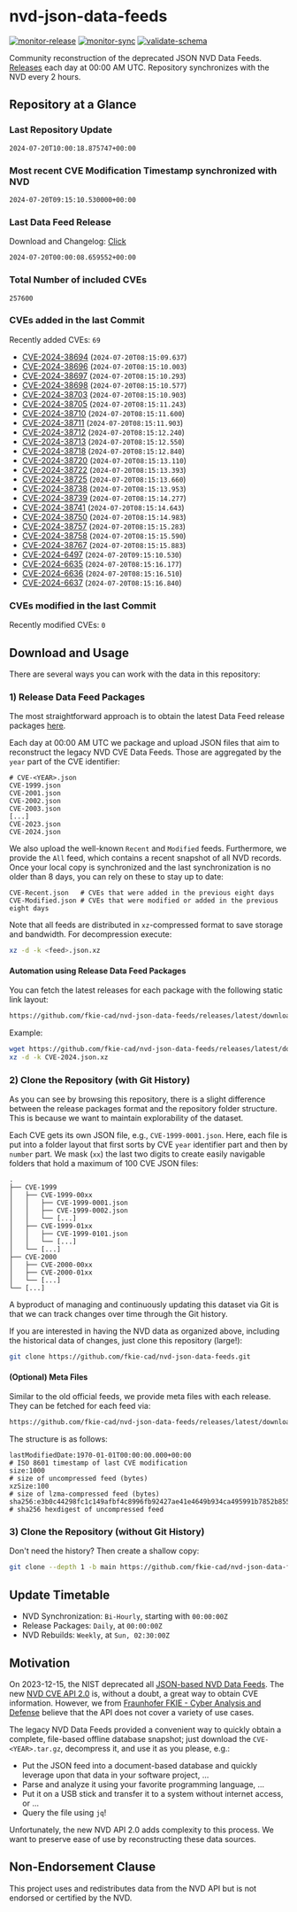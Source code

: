 # nvd-json-data-feeds

[![monitor-release](https://github.com/fkie-cad/nvd-json-data-feeds/actions/workflows/monitor_release.yml/badge.svg)](https://github.com/fkie-cad/nvd-json-data-feeds/actions/workflows/monitor_release.yml)
[![monitor-sync](https://github.com/fkie-cad/nvd-json-data-feeds/actions/workflows/monitor_sync.yml/badge.svg)](https://github.com/fkie-cad/nvd-json-data-feeds/actions/workflows/monitor_sync.yml)
[![validate-schema](https://github.com/fkie-cad/nvd-json-data-feeds/actions/workflows/validate_schema.yml/badge.svg)](https://github.com/fkie-cad/nvd-json-data-feeds/actions/workflows/validate_schema.yml)

Community reconstruction of the deprecated JSON NVD Data Feeds.
[Releases](https://github.com/fkie-cad/nvd-json-data-feeds/releases/latest) each day at 00:00 AM UTC.
Repository synchronizes with the NVD every 2 hours.

## Repository at a Glance

### Last Repository Update

```plain
2024-07-20T10:00:18.875747+00:00
```

### Most recent CVE Modification Timestamp synchronized with NVD

```plain
2024-07-20T09:15:10.530000+00:00
```

### Last Data Feed Release

Download and Changelog: [Click](https://github.com/fkie-cad/nvd-json-data-feeds/releases/latest)

```plain
2024-07-20T00:00:08.659552+00:00
```

### Total Number of included CVEs

```plain
257600
```

### CVEs added in the last Commit

Recently added CVEs: `69`

- [CVE-2024-38694](CVE-2024/CVE-2024-386xx/CVE-2024-38694.json) (`2024-07-20T08:15:09.637`)
- [CVE-2024-38696](CVE-2024/CVE-2024-386xx/CVE-2024-38696.json) (`2024-07-20T08:15:10.003`)
- [CVE-2024-38697](CVE-2024/CVE-2024-386xx/CVE-2024-38697.json) (`2024-07-20T08:15:10.293`)
- [CVE-2024-38698](CVE-2024/CVE-2024-386xx/CVE-2024-38698.json) (`2024-07-20T08:15:10.577`)
- [CVE-2024-38703](CVE-2024/CVE-2024-387xx/CVE-2024-38703.json) (`2024-07-20T08:15:10.903`)
- [CVE-2024-38705](CVE-2024/CVE-2024-387xx/CVE-2024-38705.json) (`2024-07-20T08:15:11.243`)
- [CVE-2024-38710](CVE-2024/CVE-2024-387xx/CVE-2024-38710.json) (`2024-07-20T08:15:11.600`)
- [CVE-2024-38711](CVE-2024/CVE-2024-387xx/CVE-2024-38711.json) (`2024-07-20T08:15:11.903`)
- [CVE-2024-38712](CVE-2024/CVE-2024-387xx/CVE-2024-38712.json) (`2024-07-20T08:15:12.240`)
- [CVE-2024-38713](CVE-2024/CVE-2024-387xx/CVE-2024-38713.json) (`2024-07-20T08:15:12.550`)
- [CVE-2024-38718](CVE-2024/CVE-2024-387xx/CVE-2024-38718.json) (`2024-07-20T08:15:12.840`)
- [CVE-2024-38720](CVE-2024/CVE-2024-387xx/CVE-2024-38720.json) (`2024-07-20T08:15:13.110`)
- [CVE-2024-38722](CVE-2024/CVE-2024-387xx/CVE-2024-38722.json) (`2024-07-20T08:15:13.393`)
- [CVE-2024-38725](CVE-2024/CVE-2024-387xx/CVE-2024-38725.json) (`2024-07-20T08:15:13.660`)
- [CVE-2024-38738](CVE-2024/CVE-2024-387xx/CVE-2024-38738.json) (`2024-07-20T08:15:13.953`)
- [CVE-2024-38739](CVE-2024/CVE-2024-387xx/CVE-2024-38739.json) (`2024-07-20T08:15:14.277`)
- [CVE-2024-38741](CVE-2024/CVE-2024-387xx/CVE-2024-38741.json) (`2024-07-20T08:15:14.643`)
- [CVE-2024-38750](CVE-2024/CVE-2024-387xx/CVE-2024-38750.json) (`2024-07-20T08:15:14.983`)
- [CVE-2024-38757](CVE-2024/CVE-2024-387xx/CVE-2024-38757.json) (`2024-07-20T08:15:15.283`)
- [CVE-2024-38758](CVE-2024/CVE-2024-387xx/CVE-2024-38758.json) (`2024-07-20T08:15:15.590`)
- [CVE-2024-38767](CVE-2024/CVE-2024-387xx/CVE-2024-38767.json) (`2024-07-20T08:15:15.883`)
- [CVE-2024-6497](CVE-2024/CVE-2024-64xx/CVE-2024-6497.json) (`2024-07-20T09:15:10.530`)
- [CVE-2024-6635](CVE-2024/CVE-2024-66xx/CVE-2024-6635.json) (`2024-07-20T08:15:16.177`)
- [CVE-2024-6636](CVE-2024/CVE-2024-66xx/CVE-2024-6636.json) (`2024-07-20T08:15:16.510`)
- [CVE-2024-6637](CVE-2024/CVE-2024-66xx/CVE-2024-6637.json) (`2024-07-20T08:15:16.840`)


### CVEs modified in the last Commit

Recently modified CVEs: `0`



## Download and Usage

There are several ways you can work with the data in this repository:

### 1) Release Data Feed Packages

The most straightforward approach is to obtain the latest Data Feed release packages [here](https://github.com/fkie-cad/nvd-json-data-feeds/releases/latest).

Each day at 00:00 AM UTC we package and upload JSON files that aim to reconstruct the legacy NVD CVE Data Feeds.
Those are aggregated by the `year` part of the CVE identifier:

```
# CVE-<YEAR>.json
CVE-1999.json
CVE-2001.json
CVE-2002.json
CVE-2003.json
[...]
CVE-2023.json
CVE-2024.json
```

We also upload the well-known `Recent` and `Modified` feeds.
Furthermore, we provide the `All` feed, which contains a recent snapshot of all NVD records.
Once your local copy is synchronized and the last synchronization is no older than 8 days, you can rely on these to stay up to date:

```plain
CVE-Recent.json   # CVEs that were added in the previous eight days
CVE-Modified.json # CVEs that were modified or added in the previous eight days
```

Note that all feeds are distributed in `xz`-compressed format to save storage and bandwidth.
For decompression execute:

```sh
xz -d -k <feed>.json.xz
```

#### Automation using Release Data Feed Packages

You can fetch the latest releases for each package with the following static link layout:

```sh
https://github.com/fkie-cad/nvd-json-data-feeds/releases/latest/download/CVE-<YEAR>.json.xz
```

Example:

```sh
wget https://github.com/fkie-cad/nvd-json-data-feeds/releases/latest/download/CVE-2024.json.xz
xz -d -k CVE-2024.json.xz
```

### 2) Clone the Repository (with Git History)

As you can see by browsing this repository, there is a slight difference between the release packages format and the repository folder structure.
This is because we want to maintain explorability of the dataset.

Each CVE gets its own JSON file, e.g., `CVE-1999-0001.json`.
Here, each file is put into a folder layout that first sorts by CVE `year` identifier part and then by `number` part.
We mask (`xx`) the last two digits to create easily navigable folders that hold a maximum of 100 CVE JSON files:

```plain
.
├── CVE-1999
│   ├── CVE-1999-00xx
│   │   ├── CVE-1999-0001.json
│   │   ├── CVE-1999-0002.json
│   │   └── [...]
│   ├── CVE-1999-01xx
│   │   ├── CVE-1999-0101.json
│   │   └── [...]
│   └── [...]
├── CVE-2000
│   ├── CVE-2000-00xx
│   ├── CVE-2000-01xx
│   └── [...]
└── [...]
```

A byproduct of managing and continuously updating this dataset via Git is that we can track changes over time through the Git history.

If you are interested in having the NVD data as organized above, including the historical data of changes, just clone this repository (large!):

```sh
git clone https://github.com/fkie-cad/nvd-json-data-feeds.git
```

#### (Optional) Meta Files

Similar to the old official feeds, we provide meta files with each release. They can be fetched for each feed via:

```sh
https://github.com/fkie-cad/nvd-json-data-feeds/releases/latest/download/CVE-<YEAR>.meta
```

The structure is as follows:

```plain
lastModifiedDate:1970-01-01T00:00:00.000+00:00                          # ISO 8601 timestamp of last CVE modification
size:1000                                                               # size of uncompressed feed (bytes)
xzSize:100                                                              # size of lzma-compressed feed (bytes)
sha256:e3b0c44298fc1c149afbf4c8996fb92427ae41e4649b934ca495991b7852b855 # sha256 hexdigest of uncompressed feed
```

### 3) Clone the Repository (without Git History)

Don't need the history? Then create a shallow copy:

```sh
git clone --depth 1 -b main https://github.com/fkie-cad/nvd-json-data-feeds.git
```


## Update Timetable

* NVD Synchronization: `Bi-Hourly`, starting with `00:00:00Z`
* Release Packages: `Daily`, at `00:00:00Z`
* NVD Rebuilds: `Weekly`, at `Sun, 02:30:00Z`


## Motivation

On 2023-12-15, the NIST deprecated all [JSON-based NVD Data Feeds](https://nvd.nist.gov/vuln/data-feeds#divRetirementBanner-1).
The new [NVD CVE API 2.0](https://nvd.nist.gov/developers/vulnerabilities) is, without a doubt, a great way to obtain CVE information.
However, we from [Fraunhofer FKIE - Cyber Analysis and Defense](https://www.fkie.fraunhofer.de/en/departments/cad.html) believe that the API does not cover a variety of use cases.

The legacy NVD Data Feeds provided a convenient way to quickly obtain a complete, file-based offline database snapshot; just download the `CVE-<YEAR>.tar.gz`, decompress it, and use it as you please, e.g.:

- Put the JSON feed into a document-based database and quickly leverage upon that data in your software project, ...
- Parse and analyze it using your favorite programming language, ...
- Put it on a USB stick and transfer it to a system without internet access, or ...
- Query the file using `jq`!

Unfortunately, the new NVD API 2.0 adds complexity to this process.
We want to preserve ease of use by reconstructing these data sources.

## Non-Endorsement Clause

This project uses and redistributes data from the NVD API but is not endorsed or certified by the NVD.